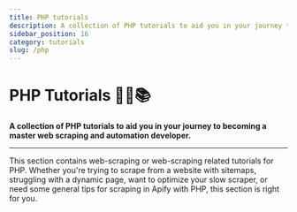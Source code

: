 ```yaml
---
title: PHP tutorials
description: A collection of PHP tutorials to aid you in your journey to becoming a master web scraping and automation developer.
sidebar_position: 16
category: tutorials
slug: /php
---
```


# PHP Tutorials 👨‍💻📚

**A collection of PHP tutorials to aid you in your journey to becoming a master web scraping and automation developer.**

---

This section contains web-scraping or web-scraping related tutorials for PHP. Whether you're trying to scrape from a website with sitemaps, struggling with a dynamic page, want to optimize your slow scraper, or need some general tips for scraping in Apify with PHP, this section is right for you.
